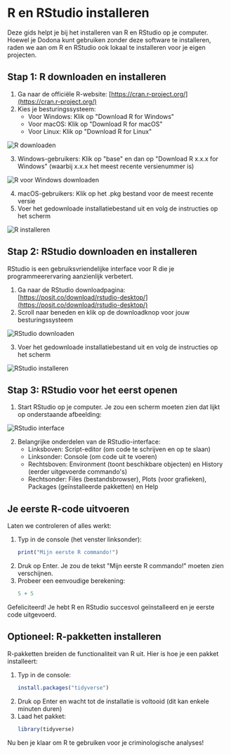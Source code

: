 # R en RStudio installeren

Deze gids helpt je bij het installeren van R en RStudio op je computer. Hoewel je Dodona kunt gebruiken zonder deze software te installeren, raden we aan om R en RStudio ook lokaal te installeren voor je eigen projecten.

## Stap 1: R downloaden en installeren

1. Ga naar de officiële R-website: [https://cran.r-project.org/](https://cran.r-project.org/)
2. Kies je besturingssysteem:
   - Voor Windows: Klik op "Download R for Windows"
   - Voor macOS: Klik op "Download R for macOS"
   - Voor Linux: Klik op "Download R for Linux"

![R downloaden](https://ugent.be/img/r-download-cran.png)

3. Windows-gebruikers: Klik op "base" en dan op "Download R x.x.x for Windows" (waarbij x.x.x het meest recente versienummer is)

![R voor Windows downloaden](https://ugent.be/img/r-download-windows.png)

4. macOS-gebruikers: Klik op het .pkg bestand voor de meest recente versie
5. Voer het gedownloade installatiebestand uit en volg de instructies op het scherm

![R installeren](https://ugent.be/img/r-install-wizard.png)

## Stap 2: RStudio downloaden en installeren

RStudio is een gebruiksvriendelijke interface voor R die je programmeerervaring aanzienlijk verbetert.

1. Ga naar de RStudio downloadpagina: [https://posit.co/download/rstudio-desktop/](https://posit.co/download/rstudio-desktop/)
2. Scroll naar beneden en klik op de downloadknop voor jouw besturingssysteem

![RStudio downloaden](https://ugent.be/img/rstudio-download.png)

3. Voer het gedownloade installatiebestand uit en volg de instructies op het scherm

![RStudio installeren](https://ugent.be/img/rstudio-install-wizard.png)

## Stap 3: RStudio voor het eerst openen

1. Start RStudio op je computer. Je zou een scherm moeten zien dat lijkt op onderstaande afbeelding:

![RStudio interface](https://ugent.be/img/rstudio-interface.png)

2. Belangrijke onderdelen van de RStudio-interface:
   - Linksboven: Script-editor (om code te schrijven en op te slaan)
   - Linksonder: Console (om code uit te voeren)
   - Rechtsboven: Environment (toont beschikbare objecten) en History (eerder uitgevoerde commando's)
   - Rechtsonder: Files (bestandsbrowser), Plots (voor grafieken), Packages (geïnstalleerde pakketten) en Help

## Je eerste R-code uitvoeren

Laten we controleren of alles werkt:

1. Typ in de console (het venster linksonder):
   ```r
   print("Mijn eerste R commando!")
   ```
2. Druk op Enter. Je zou de tekst "Mijn eerste R commando!" moeten zien verschijnen.
3. Probeer een eenvoudige berekening:
   ```r
   5 + 5
   ```

Gefeliciteerd! Je hebt R en RStudio succesvol geïnstalleerd en je eerste code uitgevoerd.

## Optioneel: R-pakketten installeren

R-pakketten breiden de functionaliteit van R uit. Hier is hoe je een pakket installeert:

1. Typ in de console:
   ```r
   install.packages("tidyverse")
   ```
2. Druk op Enter en wacht tot de installatie is voltooid (dit kan enkele minuten duren)
3. Laad het pakket:
   ```r
   library(tidyverse)
   ```

Nu ben je klaar om R te gebruiken voor je criminologische analyses!

